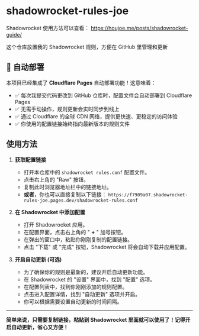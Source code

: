# shadowrocket-rules-joe

Shadowrocket 使用方法可以查看： https://houjoe.me/posts/shadowrocket-guide/

这个仓库放置我的 Shadowrocket 规则，方便在 GitHub 里管理和更新

## 🚀 自动部署

本项目已经集成了 **Cloudflare Pages** 自动部署功能！这意味着：

- ✅ 每次我提交代码更改到 GitHub 仓库时，配置文件会自动部署到 Cloudflare Pages
- ✅ 无需手动操作，规则更新会实时同步到线上
- ✅ 通过 Cloudflare 的全球 CDN 网络，提供更快速、更稳定的访问体验
- ✅ 你使用的配置链接始终指向最新版本的规则文件

## 使用方法

1.  **获取配置链接**

    *   打开本仓库中的 `shadowrocket rules.conf` 配置文件。
    *   点击右上角的 "Raw" 按钮。
    *   复制此时浏览器地址栏中的链接地址。
    *   **或者**，你也可以直接复制以下链接：
        `https://f7909a07.shadowrocket-rules-joe.pages.dev/shadowrocket-rules.conf`

2.  **在 Shadowrocket 中添加配置**

    *   打开 Shadowrocket 应用。
    *   在配置界面，点击右上角的 " **+** "  加号按钮。
    *   在弹出的窗口中，粘贴你刚刚复制的配置链接。
    *   点击 "下载" 或 "完成" 按钮，Shadowrocket 将会自动下载并应用配置。

3.  **开启自动更新 (可选)**

    *   为了确保你的规则是最新的，建议开启自动更新功能。
    *   在 Shadowrocket 的 "设置" 界面中，找到 "配置" 选项。
    *   在配置列表中，找到你刚刚添加的规则配置。
    *   点击进入配置详情，找到 "自动更新" 选项并开启。
    *   你可以根据需要设置自动更新的时间间隔。

---

**简单来说，只需要复制链接，粘贴到 Shadowrocket 里面就可以使用了！记得开启自动更新，省心又方便！**
